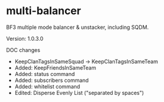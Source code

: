 multi-balancer
==============

BF3 multiple mode balancer &amp; unstacker, including SQDM.

Version: 1.0.3.0


DOC changes
* KeepClanTagsInSameSquad -> KeepClanTagsInSameTeam
* Added: KeepFriendsInSameTeam
* Added: status command
* Added: subscribers command
* Added: whitelist command
* Edited: Disperse Evenly List ("separated by spaces")
